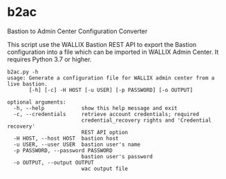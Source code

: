 # b2ac
Bastion to Admin Center Configuration Converter

This script use the WALLIX Bastion REST API to export the Bastion configuration into a file which can be imported in WALLIX Admin Center.
It requires Python 3.7 or higher.

```
b2ac.py -h
usage: Generate a configuration file for WALLIX admin center from a live bastion.
       [-h] [-c] -H HOST [-u USER] [-p PASSWORD] [-o OUTPUT]

optional arguments:
  -h, --help            show this help message and exit
  -c, --credentials     retrieve account credentials; required
                        credential_recovery rights and 'Credential recovery'
                        REST API option
  -H HOST, --host HOST  bastion host
  -u USER, --user USER  bastion user's name
  -p PASSWORD, --password PASSWORD
                        bastion user's password
  -o OUTPUT, --output OUTPUT
                        wac output file

```
